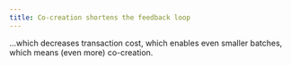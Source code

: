 ```yaml
---
title: Co-creation shortens the feedback loop
---
```


...which decreases transaction cost, which enables even smaller batches, which means (even more) co-creation.
